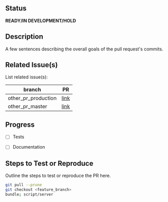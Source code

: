 ## Status
**READY/IN DEVELOPMENT/HOLD**

## Description
A few sentences describing the overall goals of the pull request's commits.

## Related Issue(s)
List related issue(s):

branch | PR
------ | ------
other_pr_production | [link]()
other_pr_master | [link]()


## Progress
- [ ] Tests
- [ ] Documentation


## Steps to Test or Reproduce
Outline the steps to test or reproduce the PR here.

```sh
git pull --prune
git checkout <feature_branch>
bundle; script/server
```
